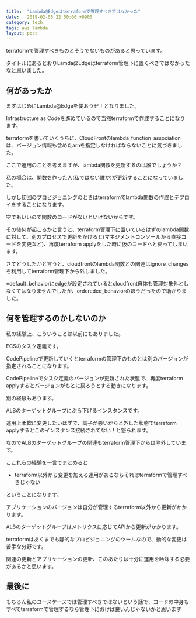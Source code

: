 ```yaml
---
title:  "Lambda@Edgeはterraformで管理すべきではなかった"
date:   2019-02-05 22:50:00 +0900
category: tech
tags: aws lambda
layout: post
---
```


terraformで管理すべきものとそうでないものがあると思っています。

タイトルにあるとおりLamda@Edgeはterraform管理下に置くべきではなかったなと思いました。

## 何があったか

まずはじめにLambda@Edgeを使おうぜ！となりました。

Infrastructure as Codeを進めているので当然terraformで作成することになります。

terraformを書いていくうちに、CloudFrontのlambda_function_associationは、バージョン情報も含めたarnを指定しなければならないことに気づきました。

ここで運用のことを考えますが、lambda関数を更新するのは誰でしょうか？

私の場合は、関数を作った人(私ではない誰か)が更新することになっていました。

しかし初回のプロビジョニングのときはterraformでlambda関数の作成とデプロイをすることになります。

空でもいいので関数のコードがないといけないからです。

その後何が起こるかと言うと、terraform管理下に置いているはずのlambda関数に対して、別のプロセスで更新をかけると(マネジメントコンソールから直接コードを変更など)、再度terraform applyをした時に仮のコードへと戻ってしまいます。

さてどうしたかと言うと、cloudfrontのlambda関数との関連はignore_changesを利用してterraform管理下から外しました。

※default_behaviorにedgeが設定されているとcloudfront自体も管理対象外としなくてはなりませんでしたが、ordereded_behaviorのほうだったので助かりました。

## 何を管理するのかしないのか

私の経験上、こういうことは以前にもありました。

ECSのタスク定義です。

CodePipelineで更新していくとterraformの管理下のものとは別のバージョンが指定されることになります。

CodePipelineでタスク定義のバージョンが更新された状態で、再度terraform applyするとバージョンがもとに戻ろうとする動きになります。

別の経験もあります。

ALBのターゲットグループにぶら下げるインスタンスです。

運用上柔軟に変更したいはずで、調子が悪いからと外した状態でterraform applyするとこのインスタンス接続されてない！と怒られます。

なのでALBのターゲットグループの関連もterraform管理下からは除外しています。

ここれらの経験を一言でまとめると

* terraform以外から変更を加える運用があるならそれはterraformで管理すべきじゃない

ということになります。

アプリケーションのバージョンは自分が管理するterraform以外から更新がかかります。

ALBのターゲットグループはメトリクスに応じてAPIから更新がかかります。

terraformはあくまでも静的なプロビジョニングのツールなので、動的な変更は苦手な分野です。

関連の更新とアプリケーションの更新、このあたりは十分に運用を吟味する必要があるかと思います。

## 最後に

もちろん私のユースケースでは管理すべきではないという話で、コードの中身もすべてterraformで管理するなら管理下におけば良いんじゃないかと思います
